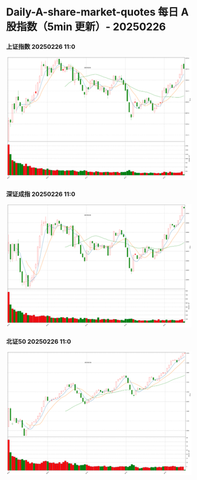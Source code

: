 
# Daily-A-share-market-quotes 每日 A 股指数（5min 更新）- 20250226

### 上证指数 20250226 11:0
![](./fig/2025/2/20250226-sh000001.png)

### 深证成指 20250226 11:0
![](./fig/2025/2/20250226-sz399001.png)

### 北证50 20250226 11:0
![](./fig/2025/2/20250226-bj899050.png)
